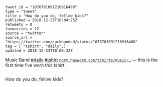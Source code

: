 ```
tweet_id = "1076781091216916480"
type = "tweet"
title = "How do you do, fellow kids?"
published = 2018-12-23T10:04:25Z
retweets = 0
favourites = 12
source = "twitter"
source_url = "https://twitter.com/cackhanded/status/1076781091216916480"
tag = [ "tshirt", "daily",]
updated = 2018-12-23T10:06:32Z
```

Music Band [#daily](/tags/daily/) [#tshirt](/tags/tshirt/) [`norm.hasworn.com/tshirts/music-…`](http://norm.hasworn.com/tshirts/music-band) — this is the first time I've worn this tshirt.

<p class='image'><img src='http://mnf.m17s.net/2018/12/23/DvF-NMoXgAEUDOR.jpg' alt=''></p>

How do you do, fellow kids?

<p class='image'><img src='http://mnf.m17s.net/2018/12/23/DvF-r_BX0AATwlj.jpg' alt=''></p>

